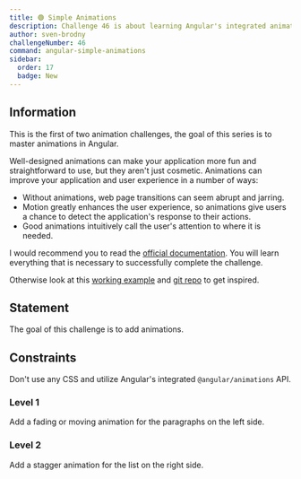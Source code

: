 ```yaml
---
title: 🟢 Simple Animations
description: Challenge 46 is about learning Angular's integrated animation API
author: sven-brodny
challengeNumber: 46
command: angular-simple-animations
sidebar:
  order: 17
  badge: New
---
```


## Information

This is the first of two animation challenges, the goal of this series is to master animations in Angular.

Well-designed animations can make your application more fun and straightforward to use, but they aren't just cosmetic. Animations can improve your application and user experience in a number of ways:

- Without animations, web page transitions can seem abrupt and jarring.
- Motion greatly enhances the user experience, so animations give users a chance to detect the application's response to their actions.
- Good animations intuitively call the user's attention to where it is needed.

I would recommend you to read the [official documentation](https://angular.io/guide/animations). You will learn everything that is necessary to successfully complete the challenge.

Otherwise look at this [working example](https://svenson95.github.io/ng-xmp-animations/) and [git repo](https://github.com/svenson95/ng-xmp-animations) to get inspired.

## Statement

The goal of this challenge is to add animations.

## Constraints

Don't use any CSS and utilize Angular's integrated `@angular/animations` API.

### Level 1

Add a fading or moving animation for the paragraphs on the left side.

### Level 2

Add a stagger animation for the list on the right side.
